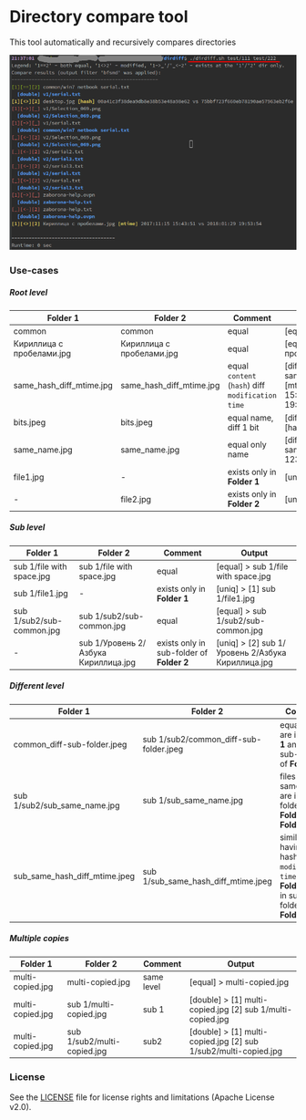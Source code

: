 # Directory compare tool

This tool automatically and recursively compares directories 

![output example](docs/images/output.png)


### Use-cases

##### Root level

Folder 1 | Folder 2 | Comment | Output
--- | --- | --- | ---
common | common | equal | [equal] > common
Кириллица с пробелами.jpg | Кириллица с пробелами.jpg | equal | [equal] > Кириллица с пробелами.jpg
same_hash_diff_mtime.jpg | same_hash_diff_mtime.jpg | equal `content` (`hash`) diff `modification time` | [diff] > [t] same_hash_diff_mtime.jpg [mtime] 2017:11:15 15:43:51 vs 2018:01:29 19:53:54
bits.jpeg | bits.jpeg | equal name, diff 1 bit | [diff] > [h] bits.jpeg [hash] 123 vs 321
same_name.jpg | same_name.jpg | equal only name | [diff] > [h] same_name.jpg [hash] 123 vs 321
file1.jpg | - | exists only in **Folder 1** | [uniq] > [1] file1.jpg
 - | file2.jpg | exists only in **Folder 2** | [uniq] > [2] file2.jpg

##### Sub level

Folder 1 | Folder 2 | Comment | Output
--- | --- | --- | ---
sub 1/file with space.jpg | sub 1/file with space.jpg | equal | [equal] > sub 1/file with space.jpg
sub 1/file1.jpg | - | exists only in **Folder 1** | [uniq] > [1] sub 1/file1.jpg
sub 1/sub2/sub-common.jpg | sub 1/sub2/sub-common.jpg | equal | [equal] > sub 1/sub2/sub-common.jpg
 - | sub 1/Уровень 2/Азбука Кириллица.jpg | exists only in sub-folder of **Folder 2** | [uniq] > [2] sub 1/Уровень 2/Азбука Кириллица.jpg

##### Different level

Folder 1 | Folder 2 | Comment | Output
--- | --- | --- | ---
common_diff-sub-folder.jpeg | sub 1/sub2/common_diff-sub-folder.jpeg | equal files are in **Folder 1** and in sub-folder of **Folder 2**  | [double] > [1] common_diff-sub-folder.jpeg [2] sub 1/sub2/common_diff-sub-folder.jpeg
sub 1/sub2/sub_same_name.jpg | sub 1/sub_same_name.jpg | files having same name are in sub-folders of **Folder 1** and **Folder 2** | [diff] > [h] [1] sub 1/sub2/sub_same_name.jpg [2] sub 1/sub_same_name.jpg [hash] 123 vs 321
sub_same_hash_diff_mtime.jpeg | sub 1/sub_same_hash_diff_mtime.jpeg | similar files having same hash but diff `modification time` are in **Folder 1** and in sub-folder of **Folder 2** | [diff] > [t] [1] sub_same_hash_diff_mtime.jpeg [2] sub 1/sub_same_hash_diff_mtime.jpeg [mtime] 2017:11:15 15:43:51 vs 2018:01:29 19:53:54

##### Multiple copies

Folder 1 | Folder 2 | Comment | Output
--- | --- | --- | ---
multi-copied.jpg | multi-copied.jpg | same level | [equal] > multi-copied.jpg
multi-copied.jpg | sub 1/multi-copied.jpg | sub 1 | [double] > [1] multi-copied.jpg [2] sub 1/multi-copied.jpg
multi-copied.jpg | sub 1/sub2/multi-copied.jpg | sub2 | [double] > [1] multi-copied.jpg [2] sub 1/sub2/multi-copied.jpg


### License

See the [LICENSE](LICENSE) file for license rights and limitations (Apache License v2.0).
